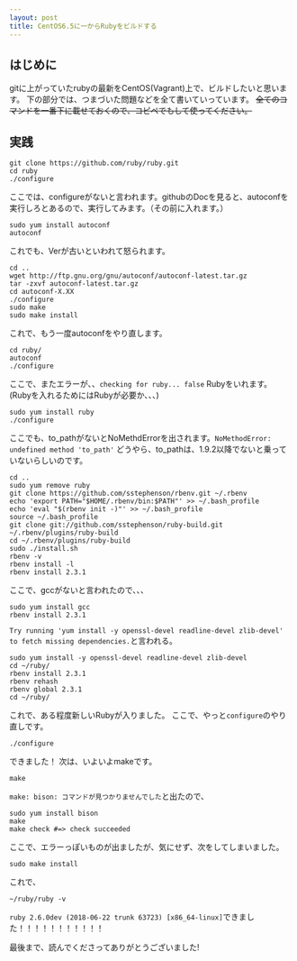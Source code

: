 ```yaml
---
layout: post
title: CentOS6.5に一からRubyをビルドする
---
```


## はじめに
gitに上がっていたrubyの最新をCentOS(Vagrant)上で、ビルドしたいと思います。
下の部分では、つまづいた問題などを全て書いていっています。
~~全てのコマンドを一番下に載せておくので、コピペでもして使ってください。~~
## 実践
```
git clone https://github.com/ruby/ruby.git
cd ruby
./configure
```
ここでは、configureがないと言われます。githubのDocを見ると、autoconfを実行しろとあるので、実行してみます。（その前に入れます。）

```
sudo yum install autoconf
autoconf
```
これでも、Verが古いといわれて怒られます。

```
cd ..
wget http://ftp.gnu.org/gnu/autoconf/autoconf-latest.tar.gz
tar -zxvf autoconf-latest.tar.gz
cd autoconf-X.XX
./configure
sudo make
sudo make install
```
これで、もう一度autoconfをやり直します。

```
cd ruby/
autoconf
./configure
```
ここで、またエラーが、、`checking for ruby... false`
Rubyをいれます。(Rubyを入れるためにはRubyが必要か、、、)

```
sudo yum install ruby
./configure
```
ここでも、to_pathがないとNoMethdErrorを出されます。`NoMethodError: undefined method 'to_path'`
どうやら、to_pathは、1.9.2以降でないと乗っていないらしいのです。

```
cd ..
sudo yum remove ruby
git clone https://github.com/sstephenson/rbenv.git ~/.rbenv
echo 'export PATH="$HOME/.rbenv/bin:$PATH"' >> ~/.bash_profile
echo 'eval "$(rbenv init -)"' >> ~/.bash_profile
source ~/.bash_profile
git clone git://github.com/sstephenson/ruby-build.git ~/.rbenv/plugins/ruby-build
cd ~/.rbenv/plugins/ruby-build
sudo ./install.sh
rbenv -v
rbenv install -l
rbenv install 2.3.1
```
ここで、gccがないと言われたので、、、

```
sudo yum install gcc
rbenv install 2.3.1
```
`Try running 'yum install -y openssl-devel readline-devel zlib-devel' to fetch missing dependencies.`と言われる。

```
sudo yum install -y openssl-devel readline-devel zlib-devel
cd ~/ruby/
rbenv install 2.3.1
rbenv rehash
rbenv global 2.3.1
cd ~/ruby/
```
これで、ある程度新しいRubyが入りました。
ここで、やっと`configure`のやり直しです。

```
./configure
```
できました！
次は、いよいよmakeです。

```
make
```
`make: bison: コマンドが見つかりませんでした`と出たので、

```
sudo yum install bison
make
make check #=> check succeeded
```
ここで、エラーっぽいものが出ましたが、気にせず、次をしてしまいました。

```
sudo make install
```
これで、

```
~/ruby/ruby -v
```
`ruby 2.6.0dev (2018-06-22 trunk 63723) [x86_64-linux]`できました！！！！！！！！！！！

最後まで、読んでくださってありがとうございました!

